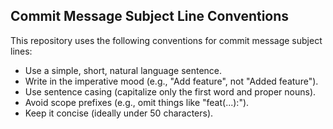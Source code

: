 ## Commit Message Subject Line Conventions

This repository uses the following conventions for commit message subject
lines:

- Use a simple, short, natural language sentence.
- Write in the imperative mood (e.g., "Add feature", not "Added feature").
- Use sentence casing (capitalize only the first word and proper nouns).
- Avoid scope prefixes (e.g., omit things like "feat(...):").
- Keep it concise (ideally under 50 characters).
